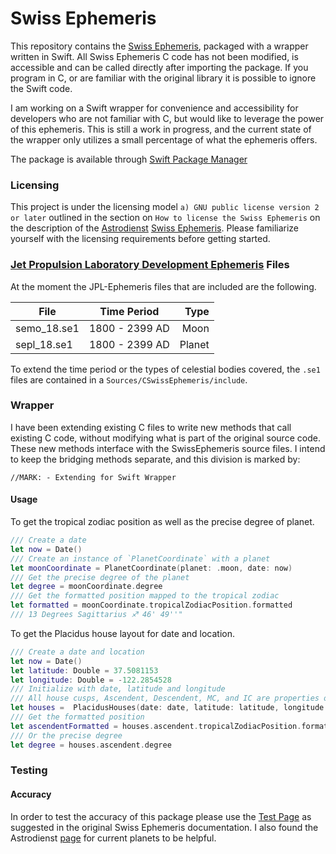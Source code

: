 # Swiss Ephemeris

This repository contains the [Swiss Ephemeris](https://www.astro.com/swisseph/swephinfo_e.htm#proflic), packaged with a wrapper written in Swift. All Swiss Ephemeris C code has not been modified, is accessible and can be called directly after importing the package. If you program in C, or are familiar with the original library it is possible to ignore the Swift code.

I am working on a Swift wrapper for convenience and accessibility for developers who are not familiar with C, but would like to leverage the power of this ephemeris. This is still a work in progress, and the current state of the wrapper only utilizes a small percentage of what the ephemeris offers.

The package is available through [Swift Package Manager](https://swift.org/package-manager/)

### Licensing

This project is under the licensing model `a) GNU public license version 2 or later` outlined in the section on `How to license the Swiss Ephemeris`  on the description of the [Astrodienst](http://www.astro.com/) [Swiss Ephemeris](https://www.astro.com/swisseph/swephinfo_e.htm). Please familiarize yourself with the licensing requirements before getting started.

### [Jet Propulsion Laboratory Development Ephemeris](https://en.wikipedia.org/wiki/Jet_Propulsion_Laboratory_Development_Ephemeris) Files

At the moment the JPL-Ephemeris files that are included are the following. 

| File          | Time Period    | Type    |
| ------------- |:--------------:| -----:  |
| semo_18.se1   | 1800 - 2399 AD | Moon    |
| sepl_18.se1   | 1800 - 2399 AD | Planet  |

To extend the time period or the types of celestial bodies covered, the `.se1` files are contained in a `Sources/CSwissEphemeris/include`.

### Wrapper 

I have been extending existing C files to write new methods that call existing C code, without modifying what is part of the original source code. These new methods interface with the SwissEphemeris source files. I intend to keep the bridging methods separate, and this division is marked by:

`//MARK: - Extending for Swift Wrapper`

#### Usage

To get the tropical zodiac position as well as the precise degree of planet.

```swift
/// Create a date
let now = Date()
/// Create an instance of `PlanetCoordinate` with a planet
let moonCoordinate = PlanetCoordinate(planet: .moon, date: now)
/// Get the precise degree of the planet 
let degree = moonCoordinate.degree
/// Get the formatted position mapped to the tropical zodiac
let formatted = moonCoordinate.tropicalZodiacPosition.formatted
/// 13 Degrees Sagittarius ♐︎ 46' 49''"
```
To get the Placidus house layout for date and location.

```swift
/// Create a date and location
let now = Date()
let latitude: Double = 37.5081153
let longitude: Double = -122.2854528
/// Initialize with date, latitude and longitude
/// All house cusps, Ascendent, Descendent, MC, and IC are properties on `houses`
let houses =  PlacidusHouses(date: date, latitude: latitude, longitude: longitude)
/// Get the formatted position 
let ascendentFormatted = houses.ascendent.tropicalZodiacPosition.formatted
/// Or the precise degree
let degree = houses.ascendent.degree
```

### Testing 

#### Accuracy

In order to test the accuracy of this package please use the [Test Page](https://www.astro.com/swisseph/swetest.htm) as suggested in the original Swiss Ephemeris documentation. I also found the Astrodienst [page](https://www.astro.com/h/pl_e.htm) for current planets to be helpful. 


